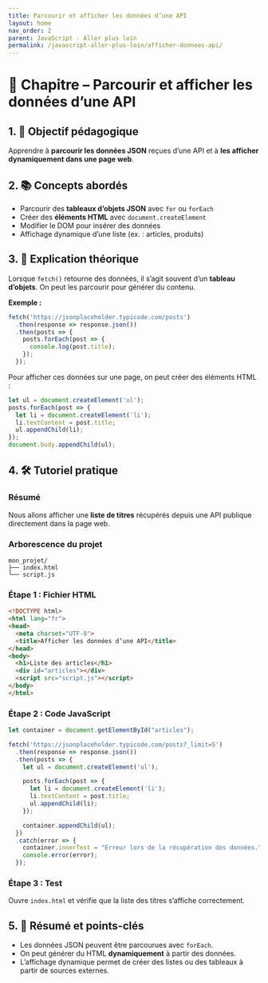 ```yaml
---
title: Parcourir et afficher les données d’une API
layout: home
nav_order: 2
parent: JavaScript - Aller plus loin
permalink: /javascript-aller-plus-loin/afficher-donnees-api/
---
```


# 📘 Chapitre – Parcourir et afficher les données d’une API

## 1. 🎯 Objectif pédagogique

Apprendre à **parcourir les données JSON** reçues d’une API et à **les afficher dynamiquement dans une page web**.

## 2. 📚 Concepts abordés

* Parcourir des **tableaux d’objets JSON** avec `for` ou `forEach`
* Créer des **éléments HTML** avec `document.createElement`
* Modifier le DOM pour insérer des données
* Affichage dynamique d’une liste (ex. : articles, produits)

## 3. 🧠 Explication théorique

Lorsque `fetch()` retourne des données, il s’agit souvent d’un **tableau d’objets**. On peut les parcourir pour générer du contenu.

**Exemple :**

```js
fetch('https://jsonplaceholder.typicode.com/posts')
  .then(response => response.json())
  .then(posts => {
    posts.forEach(post => {
      console.log(post.title);
    });
  });
```

Pour afficher ces données sur une page, on peut créer des éléments HTML :

```js
let ul = document.createElement('ul');
posts.forEach(post => {
  let li = document.createElement('li');
  li.textContent = post.title;
  ul.appendChild(li);
});
document.body.appendChild(ul);
```

## 4. 🛠 Tutoriel pratique

### Résumé

Nous allons afficher une **liste de titres** récupérés depuis une API publique directement dans la page web.

### Arborescence du projet

```
mon_projet/
├── index.html
└── script.js
```

### **Étape 1 : Fichier HTML**

```html
<!DOCTYPE html>
<html lang="fr">
<head>
  <meta charset="UTF-8">
  <title>Afficher les données d’une API</title>
</head>
<body>
  <h1>Liste des articles</h1>
  <div id="articles"></div>
  <script src="script.js"></script>
</body>
</html>
```

### **Étape 2 : Code JavaScript**

```js
let container = document.getElementById("articles");

fetch('https://jsonplaceholder.typicode.com/posts?_limit=5')
  .then(response => response.json())
  .then(posts => {
    let ul = document.createElement('ul');

    posts.forEach(post => {
      let li = document.createElement('li');
      li.textContent = post.title;
      ul.appendChild(li);
    });

    container.appendChild(ul);
  })
  .catch(error => {
    container.innerText = "Erreur lors de la récupération des données.";
    console.error(error);
  });
```

### **Étape 3 : Test**

Ouvre `index.html` et vérifie que la liste des titres s’affiche correctement.

## 5. 🧾 Résumé et points-clés

* Les données JSON peuvent être parcourues avec `forEach`.
* On peut générer du HTML **dynamiquement** à partir des données.
* L’affichage dynamique permet de créer des listes ou des tableaux à partir de sources externes.

